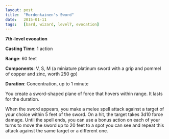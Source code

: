 ```yaml
---
layout: post
title:  "Mordenkainen's Sword"
date:   2015-01-11
tags:   [bard, wizard, level7, evocation]
---
```


**7th-level evocation**

**Casting Time**: 1 action

**Range**: 60 feet

**Components**: V, S, M (a miniature platinum sword with a grip and pommel of copper and zinc, worth 250 gp)

**Duration**: Concentration, up to 1 minute

You create a sword-shaped plane of force that hovers within range. It lasts for the duration.

When the sword appears, you make a melee spell attack against a target of your choice within 5 feet of the sword. On a hit, the target takes 3d10 force damage. Until the spell ends, you can use a bonus action on each of your turns to move the sword up to 20 feet to a spot you can see and repeat this attack against the same target or a different one.
